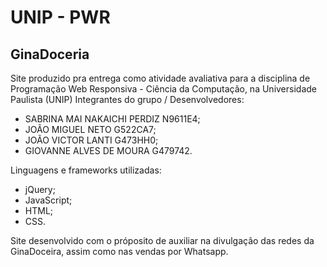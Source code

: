 # UNIP - PWR
## GinaDoceria
Site produzido pra entrega como atividade avaliativa para a disciplina de Programação Web Responsiva - Ciência da Computação, na Universidade Paulista (UNIP)
Integrantes do grupo / Desenvolvedores:
- SABRINA MAI NAKAICHI PERDIZ N9611E4;
- JOÃO MIGUEL NETO G522CA7;
- JOÃO VICTOR LANTI G473HH0;
- GIOVANNE ALVES DE MOURA G479742.

Linguagens e frameworks utilizadas:
- jQuery;
- JavaScript;
- HTML;
- CSS.

Site desenvolvido com o próposito de auxiliar na divulgação das redes da GinaDoceira, assim como nas vendas por Whatsapp.
